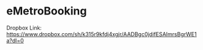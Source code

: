 # eMetroBooking

Dropbox Link: https://www.dropbox.com/sh/k315r9kfdj4xgjr/AADBgc0jdifESAImrsBgrWE1a?dl=0
